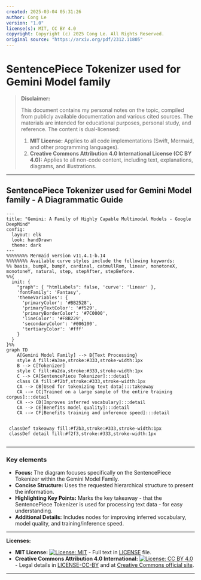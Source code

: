 ```yaml
---
created: 2025-03-04 05:31:26
author: Cong Le
version: "1.0"
license(s): MIT, CC BY 4.0
copyright: Copyright (c) 2025 Cong Le. All Rights Reserved.
original source: "https://arxiv.org/pdf/2312.11805"
---
```




# SentencePiece Tokenizer used for Gemini Model family
> **Disclaimer:**
>
> This document contains my personal notes on the topic,
> compiled from publicly available documentation and various cited sources.
> The materials are intended for educational purposes, personal study, and reference.
> The content is dual-licensed:
> 1. **MIT License:** Applies to all code implementations (Swift, Mermaid, and other programming languages).
> 2. **Creative Commons Attribution 4.0 International License (CC BY 4.0):** Applies to all non-code content, including text, explanations, diagrams, and illustrations.
---


## SentencePiece Tokenizer used for Gemini Model family - A Diagrammatic Guide 


```mermaid
---
title: "Gemini: A Family of Highly Capable Multimodal Models - Google DeepMind"
config:
  layout: elk
  look: handDrawn
  theme: dark
---
%%%%%%%% Mermaid version v11.4.1-b.14
%%%%%%%% Available curve styles include the following keywords:
%% basis, bumpX, bumpY, cardinal, catmullRom, linear, monotoneX, monotoneY, natural, step, stepAfter, stepBefore.
%%{
  init: {
    "graph": { "htmlLabels": false, 'curve': 'linear' },
    'fontFamily': 'Fantasy',
    'themeVariables': {
      'primaryColor': '#BB2528',
      'primaryTextColor': '#f529',
      'primaryBorderColor': '#7C0000',
      'lineColor': '#F8B229',
      'secondaryColor': '#006100',
      'tertiaryColor': '#fff'
    }
  }
}%%
graph TD
    A[Gemini Model Family] --> B{Text Processing}
    style A fill:#a3ae,stroke:#333,stroke-width:1px
    B --> C[Tokenizer]
    style C fill:#a2da,stroke:#333,stroke-width:1px
    C --> CA[SentencePiece Tokenizer]:::detail
    class CA fill:#f2bf,stroke:#333,stroke-width:1px
    CA --> CB[Used for tokenizing text data]:::takeaway
    CA --> CC[Trained on a large sample of the entire training corpus]:::detail
    CA --> CD[Improves inferred vocabulary]:::detail
    CA --> CE[Benefits model quality]:::detail
    CA --> CF[Benefits training and inference speed]:::detail
   
   
 classDef takeaway fill:#f2b3,stroke:#333,stroke-width:1px
 classDef detail fill:#f2f3,stroke:#333,stroke-width:1px
 
```

----

### Key elements

*   **Focus:** The diagram focuses specifically on the SentencePiece Tokenizer within the Gemini Model Family.
*   **Concise Structure:** Uses the requested hierarchical structure to present the information.
*   **Highlighting Key Points:** Marks the key takeaway - that the SentencePiece Tokenizer is used for processing text data - for easy understanding.
*   **Additional Details:** Includes nodes for improving inferred vocabulary, model quality, and training/inference speed.







---
**Licenses:**

- **MIT License:**  [![License: MIT](https://img.shields.io/badge/License-MIT-yellow.svg)](LICENSE) - Full text in [LICENSE](LICENSE) file.
- **Creative Commons Attribution 4.0 International:** [![License: CC BY 4.0](https://licensebuttons.net/l/by/4.0/88x31.png)](LICENSE-CC-BY) - Legal details in [LICENSE-CC-BY](LICENSE-CC-BY) and at [Creative Commons official site](http://creativecommons.org/licenses/by/4.0/).

---